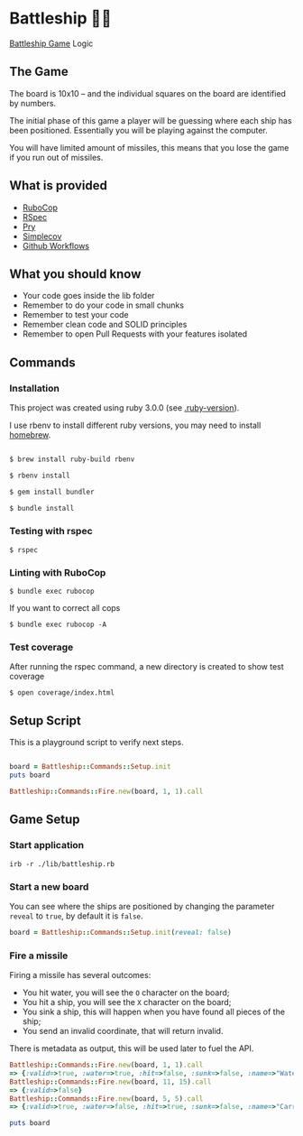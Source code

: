 # Battleship 🏴‍☠️

[Battleship Game](https://en.wikipedia.org/wiki/Battleship_(game)) Logic

## The Game

The board is 10x10 – and the individual squares on the board are identified by numbers.

The initial phase of this game a player will be guessing where each ship has been positioned.
Essentially you will be playing against the computer.

You will have limited amount of missiles, this means that you lose the game if you run out of missiles.

## What is provided

- [RuboCop](https://docs.rubocop.org/rubocop/index.html)
- [RSpec](https://relishapp.com/rspec)
- [Pry](https://github.com/pry/pry)
- [Simplecov](https://github.com/simplecov-ruby/simplecov)
- [Github Workflows](https://docs.github.com/en/actions/using-workflows)

## What you should know

- Your code goes inside the lib folder
- Remember to do your code in small chunks
- Remember to test your code
- Remember clean code and SOLID principles
- Remember to open Pull Requests with your features isolated

## Commands

### Installation

This project was created using ruby 3.0.0 (see [.ruby-version](https://github.com/Davidslv/battleship/blob/main/.ruby-version)).

I use rbenv to install different ruby versions, you may need to install [homebrew](https://brew.sh).

```bash

$ brew install ruby-build rbenv

$ rbenv install

$ gem install bundler

$ bundle install
```

### Testing with rspec

```
$ rspec
```

### Linting with RuboCop

```
$ bundle exec rubocop
```

If you want to correct all cops

```
$ bundle exec rubocop -A
```

### Test coverage

After running the rspec command, a new directory is created to show test coverage

```
$ open coverage/index.html
```


## Setup Script

This is a playground script to verify next steps.

```ruby

board = Battleship::Commands::Setup.init
puts board

Battleship::Commands::Fire.new(board, 1, 1).call

```



## Game Setup

### Start application

```shell
irb -r ./lib/battleship.rb
```

### Start a new board

You can see where the ships are positioned by changing the parameter `reveal` to `true`,
by default it is `false`.

```ruby
board = Battleship::Commands::Setup.init(reveal: false)
```

### Fire a missile

Firing a missile has several outcomes:
- You hit water, you will see the `O` character on the board;
- You hit a ship, you will see the `X` character on the board;
- You sink a ship, this will happen when you have found all pieces of the ship;
- You send an invalid coordinate, that will return invalid.

There is metadata as output, this will be used later to fuel the API.

```ruby
Battleship::Commands::Fire.new(board, 1, 1).call
=> {:valid=>true, :water=>true, :hit=>false, :sunk=>false, :name=>"Water"}
Battleship::Commands::Fire.new(board, 11, 15).call
=> {:valid=>false}
Battleship::Commands::Fire.new(board, 5, 5).call
=> {:valid=>true, :water=>false, :hit=>true, :sunk=>false, :name=>"Carrier"}

puts board
```
